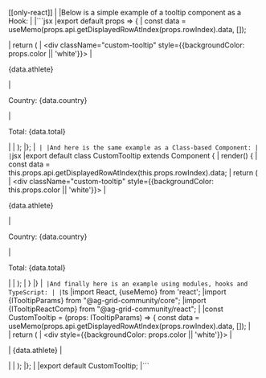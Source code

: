 [[only-react]]
|
|Below is a simple example of a tooltip component as a Hook:
|
|```jsx
|export default props => {
|    const data = useMemo(props.api.getDisplayedRowAtIndex(props.rowIndex).data, []);

|    return (
|        <div className="custom-tooltip" style={{backgroundColor: props.color || 'white'}}>
|            <p><span>{data.athlete}</span></p>
|            <p><span>Country: </span> {data.country}</p>
|            <p><span>Total: </span> {data.total}</p>
|        </div>
|    );
|};
|```
|
|And here is the same example as a Class-based Component:
|
|```jsx
|export default class CustomTooltip extends Component {
|    render() {
|        const data = this.props.api.getDisplayedRowAtIndex(this.props.rowIndex).data;
|        return (
|            <div className="custom-tooltip" style={{backgroundColor: this.props.color || 'white'}}>
|                <p><span>{data.athlete}</span></p>
|                <p><span>Country: </span> {data.country}</p>
|                <p><span>Total: </span> {data.total}</p>
|            </div>
|        );
|    }
|}
|```
|And finally here is an example using modules, hooks and TypeScript:
|
|```ts
|import React, {useMemo} from 'react';
|import {ITooltipParams} from "@ag-grid-community/core";
|import {ITooltipReactComp} from "@ag-grid-community/react";
|
|const CustomTooltip = (props: ITooltipParams) => {
     const data = useMemo(props.api.getDisplayedRowAtIndex(props.rowIndex).data, []);
|    
|    return (
|        <div style={{backgroundColor: props.color || 'white'}}>
|            <p>
|                <span>{data.athlete}</span>
|            </p>
|        </div>
|    );
|};
|
|export default CustomTooltip;
|```
